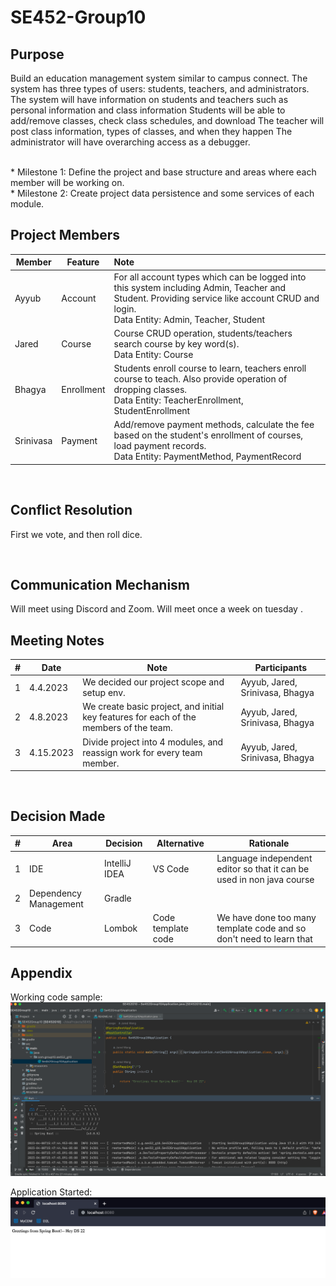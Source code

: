 # SE452-Group10

## Purpose

Build an education management system similar to campus connect. The system has three types of users: students, teachers,
and administrators. The system will have information on students and teachers such as personal information and class
information
Students will be able to add/remove classes, check class schedules, and download
The teacher will post class information, types of classes, and when they happen
The administrator will have overarching access as a debugger.

<br>
* Milestone 1: Define the project and base structure and areas where each member will be working on.<br />
* Milestone 2: Create project data persistence and some services of each module.

## Project Members

| Member    | Feature    | Note                                                                                                                                                                                      |
|-----------|------------|:------------------------------------------------------------------------------------------------------------------------------------------------------------------------------------------|
| Ayyub     | Account    | For all account types which can be logged into this system including Admin, Teacher and Student. Providing service like account CRUD and login.<br />Data Entity: Admin, Teacher, Student |
| Jared     | Course     | Course CRUD operation, students/teachers search course by key word(s).<br />Data Entity: Course                                                                                           |
| Bhagya    | Enrollment | Students enroll course to learn, teachers enroll course to teach. Also provide operation of dropping classes.<br />Data Entity: TeacherEnrollment, StudentEnrollment                      |
| Srinivasa | Payment    | Add/remove payment methods, calculate the fee based on the student's enrollment of courses, load payment records.<br />Data Entity: PaymentMethod, PaymentRecord                          |

<br/>

## Conflict Resolution

First we vote, and then roll dice.

<br/>

## Communication Mechanism

Will meet using Discord and Zoom. Will meet once a week on tuesday .

## Meeting Notes

| # | Date      | Note                                                                                   | Participants                    |
|---|-----------|----------------------------------------------------------------------------------------|---------------------------------|
| 1 | 4.4.2023  | We decided our project scope and setup env.                                            | Ayyub, Jared, Srinivasa, Bhagya |
| 2 | 4.8.2023  | We create basic project, and initial key features for each of the members of the team. | Ayyub, Jared, Srinivasa, Bhagya |
| 3 | 4.15.2023 | Divide project into 4 modules, and reassign work for every team member.                | Ayyub, Jared, Srinivasa, Bhagya |

<br/>

## Decision Made

| # | Area                  | Decision      | Alternative        | Rationale                                                             |
|---|-----------------------|---------------|--------------------|-----------------------------------------------------------------------|
| 1 | IDE                   | IntelliJ IDEA | VS Code            | Language independent editor so that it can be used in non java course |
| 2 | Dependency Management | Gradle        | <b></b>            | <b></b>                                                               |
| 3 | Code                  | Lombok        | Code template code | We have done too many template code and so don't need to learn that   |

## Appendix

Working code sample:
![img.png](src/main/resources/img/img.png)

Application Started:
![img_1.png](src/main/resources/img/img_1.png)